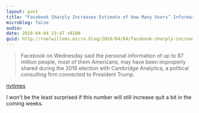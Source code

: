 ```yaml
---
layout: post
title: "Facebook Sharply Increases Estimate of How Many Users’ Information Was Harvested By Cambridge Analytica"
microblog: false
audio: 
date: 2018-04-04 23:47 +0200
guid: http://roelwillems.micro.blog/2018/04/04/facebook-sharply-increases.html
---
```

> Facebook on Wednesday said the personal information of up to 87 million people, most of them Americans, may have been improperly shared during the 2016 election with Cambridge Analytica, a political consulting firm connected to President Trump.

[nytimes](https://www.nytimes.com/2018/04/04/technology/mark-zuckerberg-testify-congress.html)

I won't be the least surprised if this number will still increase quit a bit in the coming weeks. 

